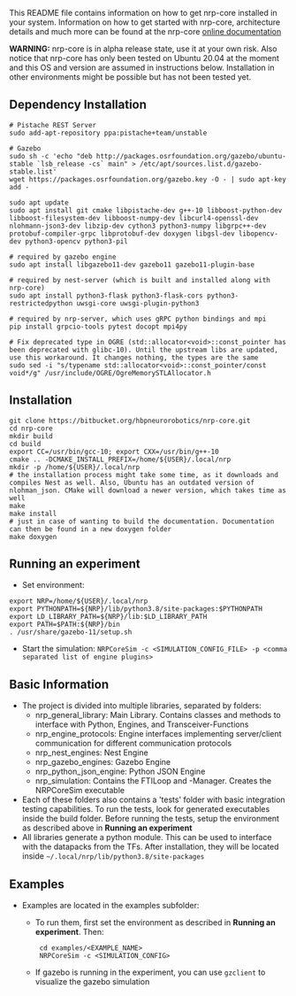 This README file contains information on how to get nrp-core installed in your system. Information on how to get started with nrp-core, architecture details and much more can be found at the nrp-core [online documentation](hbpneurorobotics.bitbucket.io)

**WARNING:** nrp-core is in alpha release state, use it at your own risk. Also notice that nrp-core has only been tested on Ubuntu 20.04 at the moment and this OS and version are assumed in instructions below. Installation in other environments might be possible but has not been tested yet.

## Dependency Installation

```
# Pistache REST Server
sudo add-apt-repository ppa:pistache+team/unstable
    
# Gazebo
sudo sh -c 'echo "deb http://packages.osrfoundation.org/gazebo/ubuntu-stable `lsb_release -cs` main" > /etc/apt/sources.list.d/gazebo-stable.list'
wget https://packages.osrfoundation.org/gazebo.key -O - | sudo apt-key add -
    
sudo apt update
sudo apt install git cmake libpistache-dev g++-10 libboost-python-dev libboost-filesystem-dev libboost-numpy-dev libcurl4-openssl-dev nlohmann-json3-dev libzip-dev cython3 python3-numpy libgrpc++-dev protobuf-compiler-grpc libprotobuf-dev doxygen libgsl-dev libopencv-dev python3-opencv python3-pil

# required by gazebo engine
sudo apt install libgazebo11-dev gazebo11 gazebo11-plugin-base

# required by nest-server (which is built and installed along with nrp-core)
sudo apt install python3-flask python3-flask-cors python3-restrictedpython uwsgi-core uwsgi-plugin-python3 

# required by nrp-server, which uses gRPC python bindings and mpi
pip install grpcio-tools pytest docopt mpi4py
    
# Fix deprecated type in OGRE (std::allocator<void>::const_pointer has been deprecated with glibc-10). Until the upstream libs are updated, use this workaround. It changes nothing, the types are the same
sudo sed -i "s/typename std::allocator<void>::const_pointer/const void*/g" /usr/include/OGRE/OgreMemorySTLAllocator.h
```

## Installation

```
git clone https://bitbucket.org/hbpneurorobotics/nrp-core.git
cd nrp-core
mkdir build
cd build
export CC=/usr/bin/gcc-10; export CXX=/usr/bin/g++-10
cmake .. -DCMAKE_INSTALL_PREFIX=/home/${USER}/.local/nrp
mkdir -p /home/${USER}/.local/nrp
# the installation process might take some time, as it downloads and compiles Nest as well. Also, Ubuntu has an outdated version of nlohman_json. CMake will download a newer version, which takes time as well
make
make install
# just in case of wanting to build the documentation. Documentation can then be found in a new doxygen folder
make doxygen 
```

## Running an experiment

 * Set environment:
 
 ```
export NRP=/home/${USER}/.local/nrp
export PYTHONPATH=${NRP}/lib/python3.8/site-packages:$PYTHONPATH
export LD_LIBRARY_PATH=${NRP}/lib:$LD_LIBRARY_PATH
export PATH=$PATH:${NRP}/bin
. /usr/share/gazebo-11/setup.sh
```
 * Start the simulation:
	`NRPCoreSim -c <SIMULATION_CONFIG_FILE> -p <comma separated list of engine plugins>`

## Basic Information

 - The project is divided into multiple libraries, separated by folders:
	 - nrp_general_library: Main Library. Contains classes and methods to interface with Python, Engines, and Transceiver-Functions
	 - nrp_engine_protocols: Engine interfaces implementing server/client communication for different communication protocols
	 - nrp_nest_engines: Nest Engine
	 - nrp_gazebo_engines: Gazebo Engine
	 - nrp_python_json_engine: Python JSON Engine
	 - nrp_simulation: Contains the FTILoop and -Manager. Creates the NRPCoreSim executable
 - Each of these folders also contains a 'tests' folder with basic integration testing capabilities. To run the tests, look for generated executables inside the build folder. Before running the tests, setup the environment as described above in **Running an experiment**
 - All libraries generate a python module. This can be used to interface with the datapacks from the TFs. After installation, they will be located inside `~/.local/nrp/lib/python3.8/site-packages`

## Examples

 - Examples are located in the examples subfolder:
	 - To run them, first set the environment as described in **Running an experiment**. Then:

			cd examples/<EXAMPLE_NAME>
			NRPCoreSim -c <SIMULATION_CONFIG>
			
	 - If gazebo is running in the experiment, you can use `gzclient` to visualize the gazebo simulation

